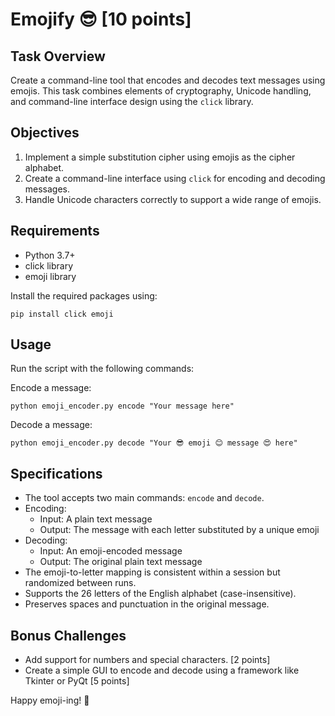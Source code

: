 # Emojify 😎 [10 points]

## Task Overview
Create a command-line tool that encodes and decodes text messages using emojis. This task combines elements of cryptography, Unicode handling, and command-line interface design using the `click` library.

## Objectives
1. Implement a simple substitution cipher using emojis as the cipher alphabet.
2. Create a command-line interface using `click` for encoding and decoding messages.
3. Handle Unicode characters correctly to support a wide range of emojis.

## Requirements
- Python 3.7+
- click library
- emoji library

Install the required packages using:
```
pip install click emoji
```

## Usage
Run the script with the following commands:

Encode a message:
```
python emoji_encoder.py encode "Your message here"
```

Decode a message:
```
python emoji_encoder.py decode "Your 😎 emoji 😊 message 😍 here"
```

## Specifications
- The tool accepts two main commands: `encode` and `decode`.
- Encoding:
  - Input: A plain text message
  - Output: The message with each letter substituted by a unique emoji
- Decoding:
  - Input: An emoji-encoded message
  - Output: The original plain text message
- The emoji-to-letter mapping is consistent within a session but randomized between runs.
- Supports the 26 letters of the English alphabet (case-insensitive).
- Preserves spaces and punctuation in the original message.

## Bonus Challenges
- Add support for numbers and special characters. [2 points]
- Create a simple GUI to encode and decode using a framework like Tkinter or PyQt [5 points]

Happy emoji-ing! 🚀